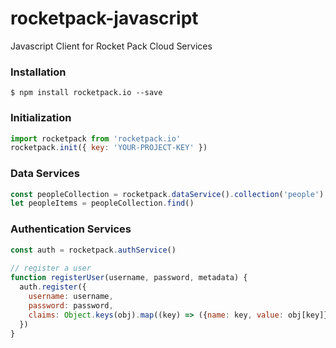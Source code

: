 # rocketpack-javascript
Javascript Client for Rocket Pack Cloud Services

### Installation

```shell
$ npm install rocketpack.io --save
```

### Initialization

```javascript
import rocketpack from 'rocketpack.io'
rocketpack.init({ key: 'YOUR-PROJECT-KEY' })
```

### Data Services

```javascript
const peopleCollection = rocketpack.dataService().collection('people')
let peopleItems = peopleCollection.find()
```

### Authentication Services

```javascript
const auth = rocketpack.authService()
 
// register a user
function registerUser(username, password, metadata) {
  auth.register({
    username: username,
    password: password,
    claims: Object.keys(obj).map((key) => ({name: key, value: obj[key]})
  })
}
```